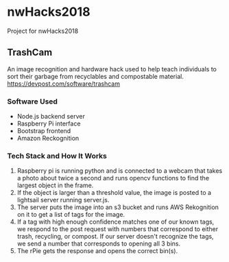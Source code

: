 # nwHacks2018
Project for nwHacks2018

## TrashCam 
An image recognition and hardware hack used to help teach individuals to sort their garbage from recyclables and compostable material. 
https://devpost.com/software/trashcam

### Software Used
* Node.js backend server
* Raspberry Pi interface
* Bootstrap frontend  
* Amazon Reckognition 

### Tech Stack and How It Works
1. Raspberry pi is running python and is connected to a webcam that takes a photo about twice a second and runs opencv functions to find the largest object in the frame.
2. If the object is larger than a threshold value, the image is posted to a lightsail server running server.js.
3. The server puts the image into an s3 bucket and runs AWS Rekognition on it to get a list of tags for the image.
4. If a tag with high enough confidence matches one of our known tags, we respond to the post request with numbers that correspond to either trash, recycling, or compost.  If our server doesn't recognize the tags, we send a number that corresponds to opening all 3 bins.
5. The rPie gets the response and opens the correct bin(s).


